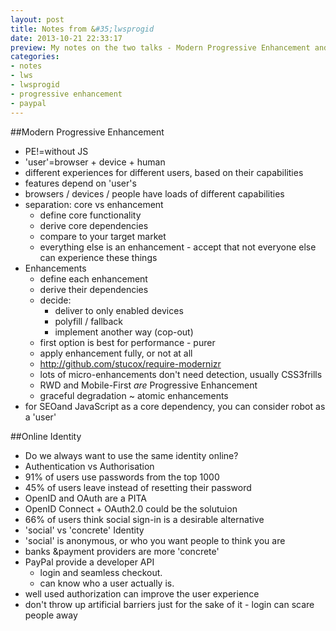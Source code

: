 ```yaml
---
layout: post
title: Notes from &#35;lwsprogid
date: 2013-10-21 22:33:17
preview: My notes on the two talks - Modern Progressive Enhancement and Online Identity.
categories:
- notes
- lws
- lwsprogid
- progressive enhancement
- paypal
---
```


##Modern Progressive Enhancement

- PE!=without JS
- 'user'=browser + device + human
- different experiences for different users, based on their capabilities
- features depend on 'user's
- browsers / devices / people have loads of different capabilities
- separation: core vs enhancement
	- define core functionality
	- derive core dependencies
	- compare to your target market
	- everything else is an enhancement - accept that not everyone else can experience these things
- Enhancements
	- define each enhancement
	- derive their dependencies
	- decide:
		- deliver to only enabled devices
		- polyfill / fallback
		- implement another way (cop-out)
	- first option is best for performance - purer
	- apply enhancement fully, or not at all
	- http://github.com/stucox/require-modernizr
	- lots of micro-enhancements don't need detection, usually CSS3frills
	- RWD and Mobile-First *are* Progressive Enhancement
	- graceful degradation ~ atomic enhancements
- for SEOand JavaScript as a core dependency, you can consider robot as a 'user'

##Online Identity

- Do we always want to use the same identity online?
- Authentication vs Authorisation
- 91% of users use passwords from the top 1000
- 45% of users leave instead of resetting their password
- OpenID and OAuth are a PITA
- OpenID Connect + OAuth2.0 could be the solutuion
- 66% of users think social sign-in is a desirable alternative
- 'social' vs 'concrete' Identity
- 'social' is anonymous, or who you want people to think you are
- banks &payment providers are more 'concrete'
- PayPal provide a developer API
	- login and seamless checkout.
	- can know who a user actually is.
- well used authorization can improve the user experience
- don't throw up artificial barriers just for the sake of it - login can scare people away